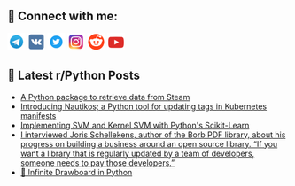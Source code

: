 ## 🔎 Connect with me:
[<img src="https://github.com/bullbesh/bullbesh/blob/main/images/Telegram.png" width="32" height="32" />](https://t.me/bullbesh)
[<img src="https://github.com/bullbesh/bullbesh/blob/main/images/VK.png" width="32" height="32" />](https://vk.com/bullbesh)
[<img src="https://github.com/bullbesh/bullbesh/blob/main/images/Twitter.png" width="32" height="32" />](https://twitter.com/bullbesh1)
[<img src="https://github.com/bullbesh/bullbesh/blob/main/images/Instagram.png" width="32" height="32" />](https://www.instagram.com/bullbesh)
[<img src="https://github.com/bullbesh/bullbesh/blob/main/images/Reddit.png" width="32" height="32" />](https://www.reddit.com/user/bullbesh)
[<img src="https://github.com/bullbesh/bullbesh/blob/main/images/YouTube.png" width="32" height="32" />](https://www.youtube.com/channel/UCtfjRs6uzgq5mfm8S06WTcg)

## 📕 Latest r/Python Posts
<!-- BLOG-POST-LIST:START -->
- [A Python package to retrieve data from Steam](https://www.reddit.com/r/Python/comments/13i7oyy/a_python_package_to_retrieve_data_from_steam/)
- [Introducing Nautikos; a Python tool for updating tags in Kubernetes manifests](https://www.reddit.com/r/Python/comments/13i7jn8/introducing_nautikos_a_python_tool_for_updating/)
- [Implementing SVM and Kernel SVM with Python&#39;s Scikit-Learn](https://www.reddit.com/r/Python/comments/13i76zx/implementing_svm_and_kernel_svm_with_pythons/)
- [I interviewed Joris Schellekens, author of the Borb PDF library, about his progress on building a business around an open source library. “If you want a library that is regularly updated by a team of developers, someone needs to pay those developers.”](https://www.reddit.com/r/Python/comments/13i6wo4/i_interviewed_joris_schellekens_author_of_the/)
- [🎨 Infinite Drawboard in Python](https://www.reddit.com/r/Python/comments/13i6b3h/infinite_drawboard_in_python/)
<!-- BLOG-POST-LIST:END -->
